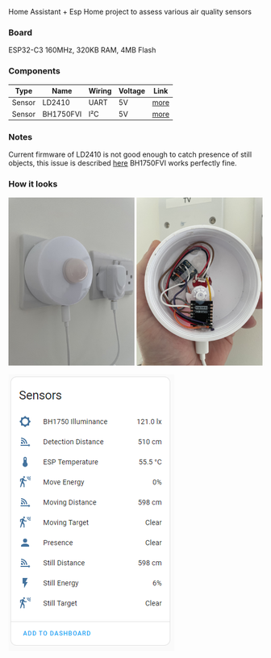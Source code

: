 Home Assistant + Esp Home project to assess various air quality sensors

### Board
ESP32-C3 160MHz, 320KB RAM, 4MB Flash

### Components
|Type|Name| Wiring| Voltage | Link
|--|--|--|--|--
|Sensor |LD2410| UART | 5V |[more](https://esphome.io/components/sensor/ld2410.html?highlight=ld2410)
|Sensor |BH1750FVI| I²C| 5V |[more](https://esphome.io/components/sensor/bh1750.html?highlight=bh1750)

  
### Notes
Current firmware of LD2410 is not good enough to catch presence of still objects, this issue is described [here](https://www.youtube.com/watch?v=dAzHXpP3FcI&t=611s)
BH1750FVI works perfectly fine.

### How it looks
[<img src="img/device1.jpg" width="250"/>](img/device1.jpg)
[<img src="img/device2.jpg" width="250"/>](img/device2.jpg)

![View in HA](img/home_assistant.png)

